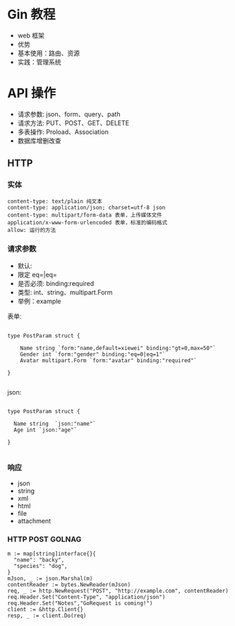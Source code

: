 # Gin 教程


- web 框架
- 优势
- 基本使用：路由、资源
- 实践：管理系统




# API 操作


- 请求参数: json、form、query、path
- 请求方法: PUT、POST、GET、DELETE
- 多表操作: Proload、Association
- 数据库增删改查





## HTTP

### 实体

```
content-type: text/plain 纯文本
content-type: application/json; charset=utf-8 json
content-type: multipart/form-data 表单，上传媒体文件
application/x-www-form-urlencoded 表单，标准的编码格式
allow: 运行的方法
```


### 请求参数

- 默认:
- 限定 eq=|eq=
- 是否必须: binding:required
- 类型: int、string、multipart.Form
- 举例：example



表单:

```

type PostParam struct {

    Name string `form:"name,default=xiewei" binding:"gt=0,max=50"`
    Gender int `form:"gender" binding:"eq=0|eq=1"`
    Avatar multipart.Form `form:"avatar" binding:"required"`

}


```


json:

```

type PostParam struct {

  Name string  `json:"name"`
  Age int `json:"age"`

}


```


### 响应

- json
- string
- xml
- html
- file
- attachment


### HTTP POST GOLNAG

```
m := map[string]interface{}{
  "name": "backy",
  "species": "dog",
}
mJson, _ := json.Marshal(m)
contentReader := bytes.NewReader(mJson)
req, _ := http.NewRequest("POST", "http://example.com", contentReader)
req.Header.Set("Content-Type", "application/json")
req.Header.Set("Notes","GoRequest is coming!")
client := &http.Client{}
resp, _ := client.Do(req)

```
